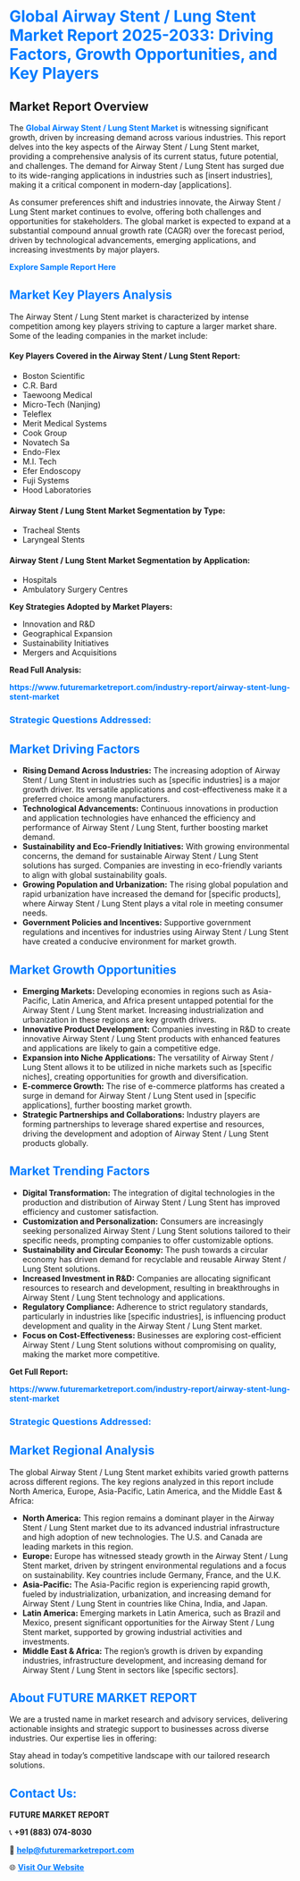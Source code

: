 <h1 style="color: #007BFF;">Global Airway Stent / Lung Stent Market Report 2025-2033: Driving Factors, Growth Opportunities, and Key Players</h1>

<section id="overview">
<h2>Market Report Overview</h2>
<p>The <a href="https://www.futuremarketreport.com/industry-report/airway-stent-lung-stent-market" style="color: #007BFF; text-decoration: none;"><strong>Global Airway Stent / Lung Stent Market</strong></a> is witnessing significant growth, driven by increasing demand across various industries. This report delves into the key aspects of the Airway Stent / Lung Stent market, providing a comprehensive analysis of its current status, future potential, and challenges. The demand for Airway Stent / Lung Stent has surged due to its wide-ranging applications in industries such as [insert industries], making it a critical component in modern-day [applications].</p>
<p>As consumer preferences shift and industries innovate, the Airway Stent / Lung Stent market continues to evolve, offering both challenges and opportunities for stakeholders. The global market is expected to expand at a substantial compound annual growth rate (CAGR) over the forecast period, driven by technological advancements, emerging applications, and increasing investments by major players.</p>
</section>

<section id="overview">
<p><a href="https://www.futuremarketreport.com/request-sample/reportId=47828" style="color: #007BFF; text-decoration: none;"><strong>Explore Sample Report Here</strong></a></p>
</section>

<section id="key-players">
<h2 style="color: #007BFF;">Market Key Players Analysis</h2>
<p>The Airway Stent / Lung Stent market is characterized by intense competition among key players striving to capture a larger market share. Some of the leading companies in the market include:</p>
<h4>Key Players Covered in the Airway Stent / Lung Stent Report:</h4>
<ul><li>Boston Scientific</li><li>C.R. Bard</li><li>Taewoong Medical</li><li>Micro-Tech (Nanjing)</li><li>Teleflex</li><li>Merit Medical Systems</li><li>Cook Group</li><li>Novatech Sa</li><li>Endo-Flex</li><li>M.I. Tech</li><li>Efer Endoscopy</li><li>Fuji Systems</li><li>Hood Laboratories</li></ul>
<h4>Airway Stent / Lung Stent Market Segmentation by Type:</h4>
<ul><li>Tracheal Stents</li><li>Laryngeal Stents</li></ul>

<h4>Airway Stent / Lung Stent Market Segmentation by Application:</h4>
<ul><li>Hospitals</li><li>Ambulatory Surgery Centres</li></ul>
<p><strong>Key Strategies Adopted by Market Players:</strong></p>
<ul>
<li>Innovation and R&D</li>
<li>Geographical Expansion</li>
<li>Sustainability Initiatives</li>
<li>Mergers and Acquisitions</li>
</ul>
</section>

<section>
<p><strong>Read Full Analysis: </strong></p><a href="https://www.futuremarketreport.com/industry-report/airway-stent-lung-stent-market" style="color: #007BFF; text-decoration: none;"><strong>https://www.futuremarketreport.com/industry-report/airway-stent-lung-stent-market</strong></a>
<h3 style="color: #007BFF;">Strategic Questions Addressed:</h3>
</section>

<section id="driving-factors">
<h2 style="color: #007BFF;">Market Driving Factors</h2>
<ul>
<li><strong>Rising Demand Across Industries:</strong> The increasing adoption of Airway Stent / Lung Stent in industries such as [specific industries] is a major growth driver. Its versatile applications and cost-effectiveness make it a preferred choice among manufacturers.</li>
<li><strong>Technological Advancements:</strong> Continuous innovations in production and application technologies have enhanced the efficiency and performance of Airway Stent / Lung Stent, further boosting market demand.</li>
<li><strong>Sustainability and Eco-Friendly Initiatives:</strong> With growing environmental concerns, the demand for sustainable Airway Stent / Lung Stent solutions has surged. Companies are investing in eco-friendly variants to align with global sustainability goals.</li>
<li><strong>Growing Population and Urbanization:</strong> The rising global population and rapid urbanization have increased the demand for [specific products], where Airway Stent / Lung Stent plays a vital role in meeting consumer needs.</li>
<li><strong>Government Policies and Incentives:</strong> Supportive government regulations and incentives for industries using Airway Stent / Lung Stent have created a conducive environment for market growth.</li>
</ul>
</section>

<section id="growth-opportunities">
<h2 style="color: #007BFF;">Market Growth Opportunities</h2>
<ul>
<li><strong>Emerging Markets:</strong> Developing economies in regions such as Asia-Pacific, Latin America, and Africa present untapped potential for the Airway Stent / Lung Stent market. Increasing industrialization and urbanization in these regions are key growth drivers.</li>
<li><strong>Innovative Product Development:</strong> Companies investing in R&D to create innovative Airway Stent / Lung Stent products with enhanced features and applications are likely to gain a competitive edge.</li>
<li><strong>Expansion into Niche Applications:</strong> The versatility of Airway Stent / Lung Stent allows it to be utilized in niche markets such as [specific niches], creating opportunities for growth and diversification.</li>
<li><strong>E-commerce Growth:</strong> The rise of e-commerce platforms has created a surge in demand for Airway Stent / Lung Stent used in [specific applications], further boosting market growth.</li>
<li><strong>Strategic Partnerships and Collaborations:</strong> Industry players are forming partnerships to leverage shared expertise and resources, driving the development and adoption of Airway Stent / Lung Stent products globally.</li>
</ul>
</section>

<section id="trending-factors">
<h2 style="color: #007BFF;">Market Trending Factors</h2>
<ul>
<li><strong>Digital Transformation:</strong> The integration of digital technologies in the production and distribution of Airway Stent / Lung Stent has improved efficiency and customer satisfaction.</li>
<li><strong>Customization and Personalization:</strong> Consumers are increasingly seeking personalized Airway Stent / Lung Stent solutions tailored to their specific needs, prompting companies to offer customizable options.</li>
<li><strong>Sustainability and Circular Economy:</strong> The push towards a circular economy has driven demand for recyclable and reusable Airway Stent / Lung Stent solutions.</li>
<li><strong>Increased Investment in R&D:</strong> Companies are allocating significant resources to research and development, resulting in breakthroughs in Airway Stent / Lung Stent technology and applications.</li>
<li><strong>Regulatory Compliance:</strong> Adherence to strict regulatory standards, particularly in industries like [specific industries], is influencing product development and quality in the Airway Stent / Lung Stent market.</li>
<li><strong>Focus on Cost-Effectiveness:</strong> Businesses are exploring cost-efficient Airway Stent / Lung Stent solutions without compromising on quality, making the market more competitive.</li>
</ul>
</section>

<section>
<p><strong>Get Full Report: </strong></p><a href="https://www.futuremarketreport.com/industry-report/airway-stent-lung-stent-market" style="color: #007BFF; text-decoration: none;"><strong>https://www.futuremarketreport.com/industry-report/airway-stent-lung-stent-market</strong></a>
<h3 style="color: #007BFF;">Strategic Questions Addressed:</h3>
</section>


<section id="regional-analysis">
<h2 style="color: #007BFF;">Market Regional Analysis</h2>
<p>The global Airway Stent / Lung Stent market exhibits varied growth patterns across different regions. The key regions analyzed in this report include North America, Europe, Asia-Pacific, Latin America, and the Middle East & Africa:</p>
<ul>
<li><strong>North America:</strong> This region remains a dominant player in the Airway Stent / Lung Stent market due to its advanced industrial infrastructure and high adoption of new technologies. The U.S. and Canada are leading markets in this region.</li>
<li><strong>Europe:</strong> Europe has witnessed steady growth in the Airway Stent / Lung Stent market, driven by stringent environmental regulations and a focus on sustainability. Key countries include Germany, France, and the U.K.</li>
<li><strong>Asia-Pacific:</strong> The Asia-Pacific region is experiencing rapid growth, fueled by industrialization, urbanization, and increasing demand for Airway Stent / Lung Stent in countries like China, India, and Japan.</li>
<li><strong>Latin America:</strong> Emerging markets in Latin America, such as Brazil and Mexico, present significant opportunities for the Airway Stent / Lung Stent market, supported by growing industrial activities and investments.</li>
<li><strong>Middle East & Africa:</strong> The region’s growth is driven by expanding industries, infrastructure development, and increasing demand for Airway Stent / Lung Stent in sectors like [specific sectors].</li>
</ul>
</section>

<footer>
<h2 style="color: #007BFF;">About FUTURE MARKET REPORT</h2>
<p>We are a trusted name in market research and advisory services, delivering actionable insights and strategic support to businesses across diverse industries. Our expertise lies in offering:</p>

<p>Stay ahead in today’s competitive landscape with our tailored research solutions.</p>

<h2 style="color: #007BFF;">Contact Us:</h2>
<p><strong>FUTURE MARKET REPORT</strong></p>
<p>📞 <strong>+91 (883) 074-8030</strong></p>
<p>📧 <strong><a href="mailto:help@futuremarketreport.com" style="color: #007BFF;">help@futuremarketreport.com</a></strong></p>
<p>🌐 <strong><a href="https://www.futuremarketreport.com/" style="color: #007BFF;">Visit Our Website</a></strong></p>
</footer>